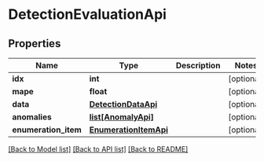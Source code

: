# DetectionEvaluationApi

## Properties
Name | Type | Description | Notes
------------ | ------------- | ------------- | -------------
**idx** | **int** |  | [optional] 
**mape** | **float** |  | [optional] 
**data** | [**DetectionDataApi**](DetectionDataApi.md) |  | [optional] 
**anomalies** | [**list[AnomalyApi]**](AnomalyApi.md) |  | [optional] 
**enumeration_item** | [**EnumerationItemApi**](EnumerationItemApi.md) |  | [optional] 

[[Back to Model list]](../README.md#documentation-for-models) [[Back to API list]](../README.md#documentation-for-api-endpoints) [[Back to README]](../README.md)


